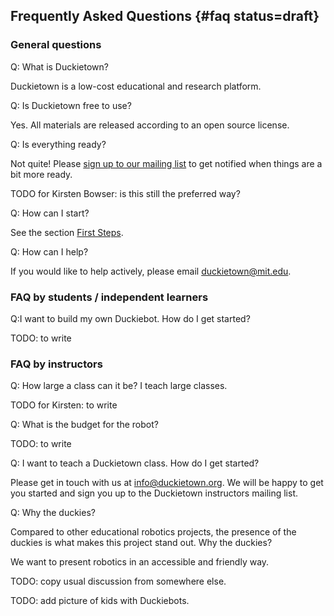 ## Frequently Asked Questions {#faq status=draft}

### General questions

Q: What is Duckietown?

Duckietown is a low-cost educational and research platform.

Q: Is Duckietown free to use?

Yes. All materials are released according to an open source license.

Q: Is everything ready?

Not quite! Please [sign up to our mailing list][form] to get notified when
things are a bit more ready.

[form]:  http://goo.gl/forms/OxZu85WGi7

TODO for Kirsten Bowser: is this still the preferred way?

Q: How can I start?

See the section [First Steps](#first-steps).

Q: How can I help?

If you would like to help actively, please email [duckietown@mit.edu](mailto:duckietown@mit.edu).


### FAQ by students / independent learners

Q:I want to build my own Duckiebot. How do I get started?

TODO: to write

### FAQ by instructors

Q: How large a class can it be? I teach large classes.

TODO for Kirsten: to write

Q: What is the budget for the robot?

TODO: to write

Q: I want to teach a Duckietown class. How do I get started?

Please get in touch with us at [info@duckietown.org](mailto:info@duckietown.org). We will be
happy to get you started and sign you up to the Duckietown instructors mailing list.

<!--
## FAQ by researchers

TODO: to write -->

Q: Why the duckies?

Compared to other educational robotics projects, the presence of the duckies is what makes this project stand out. Why the duckies?

We want to present robotics in an accessible and friendly way.

TODO: copy usual discussion from somewhere else.

TODO: add picture of kids with Duckiebots.
